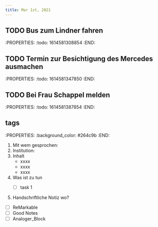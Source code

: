 ```yaml
---
title: Mar 1st, 2021
---
```


## TODO Bus zum Lindner fahren
:PROPERTIES:
:todo: 1614581308854
:END:
## TODO Termin zur Besichtigung des Mercedes ausmachen
:PROPERTIES:
:todo: 1614581347850
:END:
## TODO Bei Frau Schappel melden
:PROPERTIES:
:todo: 1614581387854
:END:
## tags #
:PROPERTIES:
:background_color: #264c9b
:END:

1. Mit wem gesprochen:  
2. Institution:
3. Inhalt
      - xxxx
      - xxxx
      - xxxx
4. Was ist zu tun 
    -  [ ]   task 1


5.  Handschriftliche Notiz wo?
    

- [ ]   ReMarkable
- [ ]  Good Notes
- [ ]   Analoger\_Block

